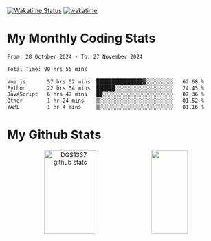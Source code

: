 [![Wakatime Status](https://github.com/noopurphalak/noopurphalak/workflows/wakatime-status-update/badge.svg)](https://github.com/noopurphalak/noopurphalak/actions/workflows/main.yml)
[![wakatime](https://wakatime.com/badge/user/80ace140-ef40-4fdd-b8ed-f3be3d2e1aea.svg)](https://wakatime.com/@80ace140-ef40-4fdd-b8ed-f3be3d2e1aea)

# My Monthly Coding Stats

<!--START_SECTION:waka-->

```txt
From: 28 October 2024 - To: 27 November 2024

Total Time: 90 hrs 55 mins

Vue.js       57 hrs 52 mins  ███████████████▓░░░░░░░░░   62.68 %
Python       22 hrs 34 mins  ██████░░░░░░░░░░░░░░░░░░░   24.45 %
JavaScript   6 hrs 47 mins   ██░░░░░░░░░░░░░░░░░░░░░░░   07.36 %
Other        1 hr 24 mins    ▒░░░░░░░░░░░░░░░░░░░░░░░░   01.52 %
YAML         1 hr 4 mins     ▒░░░░░░░░░░░░░░░░░░░░░░░░   01.16 %
```

<!--END_SECTION:waka-->

# My Github Stats
<div style="text-align: center;">
  <img width="49%" height="195px" src="https://github-readme-stats-sigma-five.vercel.app/api?username=noopurphalak&show_icons=true&count_private=true&hide_border=true&title_color=ecf2f8&icon_color=0d1117&text_color=FFFFFF&bg_color=0d1117" alt="DGS1337 github stats" />
  <img width="41%" height="195px" src="https://github-readme-stats-sigma-five.vercel.app/api/top-langs/?username=noopurphalak&layout=compact&hide_border=true&title_color=ecf2f8&text_color=FFFFFF&bg_color=0d1117" />
</div>
